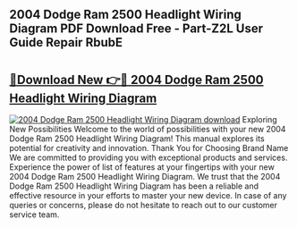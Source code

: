 ## 2004 Dodge Ram 2500 Headlight Wiring Diagram PDF Download Free - Part-Z2L User Guide Repair RbubE

# <h2><a href="http://dfre5bu.blite.top/?on=2004+Dodge+Ram+2500+Headlight+Wiring+Diagram">🔗Download New 👉🔴 2004 Dodge Ram 2500 Headlight Wiring Diagram</a></h2>

[![2004 Dodge Ram 2500 Headlight Wiring Diagram download](https://i.imgur.com/lujVjoI.png)](http://dfre5bu.blite.top/?on=2004+Dodge+Ram+2500+Headlight+Wiring+Diagram)
Exploring New Possibilities Welcome to the world of possibilities with your new 2004 Dodge Ram 2500 Headlight Wiring Diagram! This manual explores its potential for creativity and innovation. Thank You for Choosing Brand Name We are committed to providing you with exceptional products and services. Experience the power of list of features at your fingertips with your new 2004 Dodge Ram 2500 Headlight Wiring Diagram. We trust that the 2004 Dodge Ram 2500 Headlight Wiring Diagram has been a reliable and effective resource in your efforts to master your new device. In case of any queries or concerns, please do not hesitate to reach out to our customer service team.
